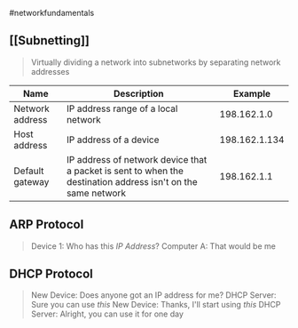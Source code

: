 #networkfundamentals
## [[Subnetting]]
>Virtually dividing a network into subnetworks by separating network addresses

| Name | Description | Example |
| ---- | ---- | ---- |
| Network address | IP address range of a local network | 198.162.1.0 |
| Host address | IP address of a device | 198.162.1.134 |
| Default gateway | IP address of network device that a packet is sent to when the destination address isn't on the same network | 198.162.1.1 |

## ARP Protocol
>Device 1: Who has this *IP Address*?
>Computer A: That would be me

## DHCP Protocol
>New Device: Does anyone got an IP address for me?
>DHCP Server: Sure you can use *this*
>New Device: Thanks, I'll start using *this*
>DHCP Server: Alright, you can use it for one day


